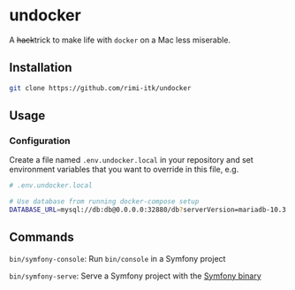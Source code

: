 # undocker

A ~~hack~~trick to make life with `docker` on a Mac less miserable.

## Installation

```sh
git clone https://github.com/rimi-itk/undocker
```

## Usage

### Configuration

Create a file named `.env.undocker.local` in your repository and set environment
variables that you want to override in this file, e.g.

```sh
# .env.undocker.local

# Use database from running docker-compose setup
DATABASE_URL=mysql://db:db@0.0.0.0:32880/db?serverVersion=mariadb-10.3.13
```

## Commands

`bin/symfony-console`: Run `bin/console` in a Symfony project

`bin/symfony-serve`: Serve a Symfony project with the [Symfony binary](https://github.com/symfony/cli)
